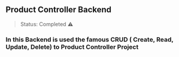 ## Product Controller Backend

> Status: Completed ⚠️

### In this Backend is used the famous CRUD ( Create, Read, Update, Delete) to Product Controller Project
